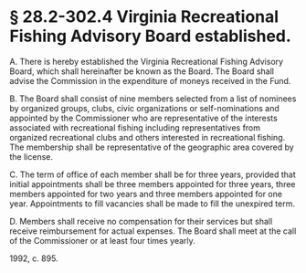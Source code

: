 # § 28.2-302.4 Virginia Recreational Fishing Advisory Board established.

<p>A. There is hereby established the Virginia Recreational Fishing Advisory Board, which shall hereinafter be known as the Board. The Board shall advise the Commission in the expenditure of moneys received in the Fund.</p><p>B. The Board shall consist of nine members selected from a list of nominees by organized groups, clubs, civic organizations or self-nominations and appointed by the Commissioner who are representative of the interests associated with recreational fishing including representatives from organized recreational clubs and others interested in recreational fishing. The membership shall be representative of the geographic area covered by the license.</p><p>C. The term of office of each member shall be for three years, provided that initial appointments shall be three members appointed for three years, three members appointed for two years and three members appointed for one year. Appointments to fill vacancies shall be made to fill the unexpired term.</p><p>D. Members shall receive no compensation for their services but shall receive reimbursement for actual expenses. The Board shall meet at the call of the Commissioner or at least four times yearly.</p><p>1992, c. 895.</p>